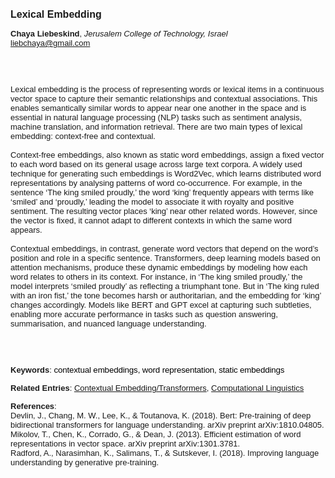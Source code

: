 <!DOCTYPE html><html lang="en"><head><title="Lexical Embedding"></head>
<body><p><font face="Poppins, Calibri, sans-serif" size="3"><b>Lexical Embedding</b></font></p>
<p><font face="Poppins, Calibri, sans-serif" size="2"><b>Chaya Liebeskind</b>, <i>Jerusalem College of Technology, Israel</i><br><a href="mailto:liebchaya@gmail.com" target="blank">liebchaya@gmail.com</a></font></p>
<p><font face="Poppins, Calibri, sans-serif" size="2"><br><br><br>Lexical embedding is the process of representing words or lexical items in a continuous vector space to capture their semantic relationships and contextual associations. This enables semantically similar words to appear near one another in the space and is essential in natural language processing (NLP) tasks such as sentiment analysis, machine translation, and information retrieval. There are two main types of lexical embedding: context-free and contextual.<br><br>Context-free embeddings, also known as static word embeddings, assign a fixed vector to each word based on its general usage across large text corpora. A widely used technique for generating such embeddings is Word2Vec, which learns distributed word representations by analysing patterns of word co-occurrence. For example, in the sentence ‘The king smiled proudly,’ the word ‘king’ frequently appears with terms like ‘smiled’ and ‘proudly,’ leading the model to associate it with royalty and positive sentiment. The resulting vector places ‘king’ near other related words. However, since the vector is fixed, it cannot adapt to different contexts in which the same word appears.<br><br>Contextual embeddings, in contrast, generate word vectors that depend on the word’s position and role in a specific sentence. Transformers, deep learning models based on attention mechanisms, produce these dynamic embeddings by modeling how each word relates to others in its context. For instance, in ‘The king smiled proudly,’ the model interprets ‘smiled proudly’ as reflecting a triumphant tone. But in ‘The king ruled with an iron fist,’ the tone becomes harsh or authoritarian, and the embedding for ‘king’ changes accordingly. Models like BERT and GPT excel at capturing such subtleties, enabling more accurate performance in tasks such as question answering, summarisation, and nuanced language understanding.<br><br><br><br></font></p>
<p><font face="Poppins, Calibri, sans-serif" size="2"><b>Keywords</b>: </span></span></font></font></span></font><font color="#000000"><span style="text-decoration: none"><font face="calibri, sans-serif"><font size="2" style="font-size: 10pt"><span style="letter-spacing: -0.1pt"><span lang="en-gb">c</span></span></font></font></span></font><font color="#000000"><span style="text-decoration: none"><font face="calibri, sans-serif"><font size="2" style="font-size: 10pt"><span style="letter-spacing: -0.1pt"><span lang="en-gb">ontextual embeddings, word representation, static embeddings</span></span></font></font></span></font></font></p>
<p><font face="Poppins, Calibri, sans-serif" size="2"><b>Related Entries</b>: <a href="./contextual-embedding-transformers.html">Contextual Embedding/Transformers</a>, <a href="./computational-linguistics.html">Computational Linguistics</a></font></p>
<p><font face="Poppins, Calibri, sans-serif" size="2"><b>References</b>:<br>Devlin, J., Chang, M. W., Lee, K., &amp; Toutanova, K. (2018). Bert: Pre-training of deep bidirectional transformers for language understanding. arXiv preprint arXiv:1810.04805.‏<br>Mikolov, T., Chen, K., Corrado, G., &amp; Dean, J. (2013). Efficient estimation of word representations in vector space. arXiv preprint arXiv:1301.3781.‏<br>Radford, A., Narasimhan, K., Salimans, T., &amp; Sutskever, I. (2018). Improving language understanding by generative pre-training.‏</font></p>
</body>